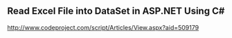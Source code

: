 ## Read Excel File into DataSet in ASP.NET Using C# ##

http://www.codeproject.com/script/Articles/View.aspx?aid=509179
